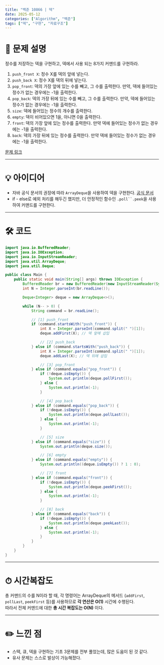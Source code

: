 ```yaml
---
title: "백준 10866 | 덱"
date: 2025-05-12
categories: ["Algorithm", "백준"]
tags: ["덱", "구현", "자료구조"]
---
```


# 📝 문제 설명

정수를 저장하는 덱을 구현하고, 덱에서 사용 되는 8가지 커맨드를 구현하라.
1. `push_front X`: 정수 X를 덱의 앞에 넣는다.
2. `push_back X`: 정수 X를 덱의 뒤에 넣는다.
3. `pop_front`: 덱의 가장 앞에 있는 수를 빼고, 그 수를 출력한다. 만약, 덱에 들어있는 정수가 없는 경우에는 -1을 출력한다.
4. `pop_back`: 덱의 가장 뒤에 있는 수를 빼고, 그 수를 출력한다. 만약, 덱에 들어있는 정수가 없는 경우에는 -1을 출력한다.
5. `size`: 덱에 들어있는 정수의 개수를 출력한다.
6. `empty`: 덱이 비어있으면 1을, 아니면 0을 출력한다.
7. `front`: 덱의 가장 앞에 있는 정수를 출력한다. 만약 덱에 들어있는 정수가 없는 경우에는 -1을 출력한다.
8. `back`: 덱의 가장 뒤에 있는 정수를 출력한다. 만약 덱에 들어있는 정수가 없는 경우에는 -1을 출력한다.

[문제 링크](https://www.acmicpc.net/problem/10866)

---

# 💡 아이디어

- 자바 공식 문서의 권장에 따라 `ArrayDeque`을 사용하여 덱을 구현한다. [공식 문서](https://docs.oracle.com/en/java/javase/17/docs/api/java.base/java/util/ArrayDeque.html)
- if - else로 예외 처리를 해두긴 했지만, 더 안정적인 함수인 `.poll``.peek`을 사용하여 커맨드를 구현한다.

---

# 🛠 코드

```java
import java.io.BufferedReader;
import java.io.IOException;
import java.io.InputStreamReader;
import java.util.ArrayDeque;
import java.util.Deque;

public class Main {
    public static void main(String[] args) throws IOException {
        BufferedReader br = new BufferedReader(new InputStreamReader(System.in));
        int N = Integer.parseInt(br.readLine());

        Deque<Integer> deque = new ArrayDeque<>();

        while (N-- > 0) {
            String command = br.readLine();

            // [1] push_front
            if (command.startsWith("push_front")) {
                int X = Integer.parseInt(command.split(" ")[1]);
                deque.addFirst(X); // 덱 앞에 삽입

                // [2] push_back
            } else if (command.startsWith("push_back")) {
                int X = Integer.parseInt(command.split(" ")[1]);
                deque.addLast(X); // 덱 뒤에 삽입

                // [3] pop_front
            } else if (command.equals("pop_front")) {
                if (!deque.isEmpty()) {
                    System.out.println(deque.pollFirst());
                } else {
                    System.out.println(-1);
                }

                // [4] pop_back
            } else if (command.equals("pop_back")) {
                if (!deque.isEmpty()) {
                    System.out.println(deque.pollLast());
                } else {
                    System.out.println(-1);
                }

                // [5] size
            } else if (command.equals("size")) {
                System.out.println(deque.size());

                // [6] empty
            } else if (command.equals("empty")) {
                System.out.println((deque.isEmpty()) ? 1 : 0);

                // [7] front
            } else if (command.equals("front")) {
                if (!deque.isEmpty()) {
                    System.out.println(deque.peekFirst());
                } else {
                    System.out.println(-1);
                }

                // [8] back
            } else if (command.equals("back")) {
                if (!deque.isEmpty()) {
                    System.out.println(deque.peekLast());
                } else {
                    System.out.println(-1);
                }
            }
        }
    }
}
```

---

# ⏱ 시간복잡도
총 커맨드의 수를 N이라 할 때, 각 명령어는 ArrayDeque의 메서드 (`addFirst`, `pollLast`, `peekFirst` 등)를 사용하므로 **각 연산은 O(1)** 시간에 수행된다.  
따라서 전체 커맨드에 대한 **총 시간 복잡도는 O(N)** 이다.

---

# ✏️ 느낀 점

- 스택, 큐, 덱을 구현하는 기초 3문제를 전부 풀었는데, 많은 도움이 된 것 같다.
- 유사 문제는 스스로 발상이 가능해졌다.
